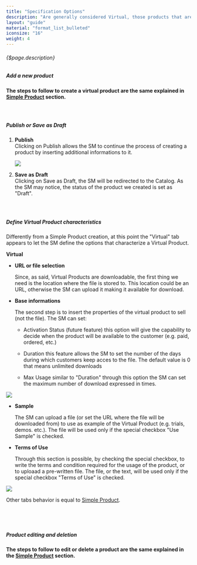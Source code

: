 ```yaml
---
title: "Specification Options"
description: "Are generally considered Virtual, those products that are unsubstantial items to be downloaded. Examples of virtual products are: LICENSE NUMBERS, WARRANTY NUMBERS, MEMBERSHIP NUMBERS, VOUCHERS, COUPONS."
layout: "guide"
material: "format_list_bulleted"
iconsize: "16"
weight: 4
---
```


###### <div class="description">{$page.description}</div>

<article class="first-article" id="1">

## <h5>Add a new product</h5>

<b>The steps to follow to create a virtual product are the same explained in <u><a href="/docs/catalog/simple.html#1">Simple Product</a></u> section.</b>

</article>

<article id="2"><br>

## <h5>Publish or Save as Draft</h5>

1. <b>Publish</b><br>
	Clicking on Publish allows the SM to continue the process of creating a product by inserting additional informations to it.

	<img src="/images/virtualDetails.png"/>

2. <b>Save as Draft</b><br>
	Clicking on Save as Draft, the SM will be redirected to the Catalog. As the SM may notice, the status of the product we created is set as "Draft".

</article>

<article id="3"><br>


## <h5>Define Virtual Product characteristics</h5>

Differently from a Simple Product creation, at this point the "Virtual" tab appears to let the SM define the options that characterize a Virtual Product.

<b>Virtual</b><br>

- <b>URL or file selection</b>

	Since, as said, Virtual Products are downloadable, the first thing we need is the location where the file is stored to. This location could be an URL, otherwise the SM can upload it making it available for download.

- <b>Base informations</b>

	The second step is to insert the properties of the virtual product to sell (not the file).
	The SM can set:

	- Activation Status (future feature)
		this option will give the capability to decide when the product will be available to the customer (e.g. paid, ordered, etc.)

	- Duration
		this feature allows the SM to set the number of the days during which customers keep acces to the file. The default value is 0 that means unlimited downloads

	- Max Usage
		similar to "Duration" through this option the SM can set the maximum number of download expressed in times.

<img class="docs-img" src="/images/VirtualProduct.png"/>


- <b>Sample</b>

	The SM can upload a file (or set the URL where the file will be downloaded from) to use as example of the Virtual Product (e.g. trials, demos. etc.). The file will be used only if the special checkbox "Use Sample" is checked.

- <b>Terms of Use</b>

	Through this section is possible, by checking the special checkbox, to write the terms and condition required for the usage of the product, or to uploaad a pre-written file. The file, or the text, will be used only if the special checkbox "Terms of Use" is checked.

<img class="docs-img" src="/images/VirtualProduct2.png"/>

Other tabs behavior is equal to <u><a href="/docs/catalog/simple.html#4">Simple Product</a></u>.<br><br>

</article>

<article class="last-article" id="4"><br>

## <h5>Product editing and deletion</h5>

<b>The steps to follow to edit or delete a product are the same explained in the <a href="/docs/catalog/simple.html#5">Simple Product</a> section.</b><br><br>

</article><br><br><br>